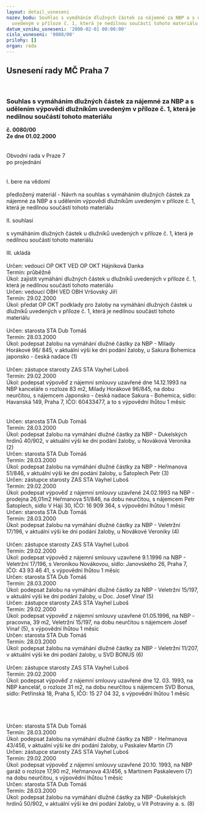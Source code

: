 ```yaml
---
layout: detail_usneseni
nazev_bodu: Souhlas s vymáháním dlužných částek za nájemné za NBP a s udělením výpovědí  dlužníkům
  uvedeným v příloze č. 1, která je nedílnou součástí tohoto materiálu
datum_vzniku_usneseni: '2000-02-01 00:00:00'
cislo_usneseni: '0080/00'
prilohy: []
organ: rada
---
```

<div id="ucUsn_pList" class="usn">
	<span><h2>Usnesení rady MČ Praha 7 </h2>
<br></span><div class="standBody">
<span><h3>Souhlas s vymáháním dlužných částek za nájemné za NBP a s udělením výpovědí  dlužníkům uvedeným v příloze č. 1, která je nedílnou součástí tohoto materiálu</h3></span><div class="center">
		<strong>č. 0080/00</strong><br>
	</div>
<div class="center">
		<strong>Ze dne 01.02.2000</strong><br><br>
	</div>
<br>Obvodní rada v Praze 7<br>po projednání<br><br><br>I.	bere na vědomí<br><br> předložený materiál - Návrh na souhlas s vymáháním dlužných částek za nájemné za NBP a s udělením výpovědí  dlužníkům uvedeným v příloze č. 1, která je nedílnou součástí tohoto materiálu<br><br>II.	souhlasí <br><br>s vymáháním dlužných částek u dlužníků uvedených v příloze č. 1, která je nedílnou součástí tohoto materiálu<br><br>III.	ukládá <br><br> Určen:	vedoucí OP OKT	VED OP OKT Hájniková Danka<br>Termín: průběžně<br>Úkol:	zajistit vymáhání dlužných částek u dlužníků uvedených v příloze č. 1, která je nedílnou součástí tohoto materiálu<br>  Určen:	vedoucí OBH	VED OBH Vršovský Jiří<br>Termín: 29.02.2000<br>Úkol:	předat OP OKT podklady pro žaloby na vymáhání dlužných částek u dlužníků uvedených v příloze č. 1, která je nedílnou součástí tohoto materiálu <br> <br> Určen:	starosta	STA Dub Tomáš<br>Termín: 28.03.2000<br>Úkol:	podepsat žalobu na vymáhání dlužné částky za NBP - Milady Horákové 96/ 845,  v aktuální výši ke dni podání žaloby, u Sakura Bohemica japonsko - česká nadace (1)<br> <br> Určen:	zástupce starosty	ZAS STA Vayhel Luboš<br>Termín: 29.02.2000<br>Úkol:	podepsat výpověď z nájemní smlouvy uzavřené dne 14.12.1993 na NBP kanceláře o rozloze 83 m2, Milady Horákové 96/845, na dobu neurčitou, s nájemcem Japonsko - česká nadace Sakura - Bohemica, sídlo: Havanská 149, Praha 7, IČO: 60433477, a to s výpovědní lhůtou 1 měsíc<br> <br><br> Určen:	starosta	STA Dub Tomáš<br>Termín: 28.03.2000<br>Úkol:	podepsat žalobu na vymáhání dlužné částky za NBP - Dukelských hrdinů 40/902, v aktuální výši ke dni podání žaloby, u Nováková Veronika (2)<br>  Určen:	starosta	STA Dub Tomáš<br>Termín: 28.03.2000<br>Úkol:	podepsat žalobu na vymáhání dlužné částky za NBP - Heřmanova 51/846, v aktuální výši ke dni podání žaloby, u Šatoplech Petr (3)<br>  Určen:	zástupce starosty	ZAS STA Vayhel Luboš<br>Termín: 29.02.2000<br>Úkol:	podepsat výpověď z nájemní smlouvy uzavřené 24.02.1993 na NBP - prodejna 26,01m2 Heřmanova 51/846, na dobu neurčitou, s nájemcem Petr Šatoplech, sídlo V Háji 30, IČO: 16 909 364, s výpovědní lhůtou 1 měsíc<br>   Určen:	starosta	STA Dub Tomáš<br>Termín: 28.03.2000<br>Úkol:	podepsat žalobu na vymáhání dlužné částky za NBP - Veletržní 17/196, v aktuální výši ke dni podání žaloby, u Novákové Veroniky (4)<br> <br> Určen:	zástupce starosty	ZAS STA Vayhel Luboš<br>Termín: 29.02.2000<br>Úkol:	podepsat výpověd z nájemní smlouvy uzavřené 9.1.1996 na NBP - Veletržní 17/196, s Veronikou Novákovou, sídlo: Janovského 26, Praha 7, IČO: 43 93 46 41, s výpovědní lhůtou 1 měsíc<br>  Určen:	starosta	STA Dub Tomáš<br>Termín: 28.03.2000<br>Úkol:	podepsat žalobu na vymáhání dlužné částky za NBP - Veletržní 15/197, v aktuální výši ke dni podání žaloby, u Doc. Josef Vinař (5)<br>  Určen:	zástupce starosty 	ZAS STA Vayhel Luboš<br>Termín: 29.02.2000<br>Úkol:	podepsat výpověď z nájemní smlouvy uzavřené 01.05.1996, na NBP - pracovna, 39 m2, Veletržní 15/197, na dobu neurčitou s nájemcem Josef Vinař (5), s výpovědní lhůtou 1 měsíc<br>  Určen:	starosta	STA Dub Tomáš<br>Termín: 28.03.2000<br>Úkol:	podepsat žalobu na vymáhání dlužné částky za NBP - Veletržní 11/207, v aktuální výši ke dni podání žaloby, u SVD BONUS (6)<br> <br> Určen:	zástupce starosty	ZAS STA Vayhel Luboš<br>Termín: 29.02.2000<br>Úkol:	podepsat výpověď z nájemní smlouvy uzavřené dne 12. 03. 1993, na NBP kancelář, o rozloze 31 m2, na dobu neurčitou s nájemcem SVD Bonus, sídlo: Petřínská 18, Praha 5, IČO: 15 27 04 32, s výpovědní lhůtou 1 měsíc<br> <br><br><br><br> Určen:	starosta	STA Dub Tomáš<br>Termín: 28.03.2000<br>Úkol:	podepsat žalobu na vymáhání dlužné částky za NBP - Heřmanova 43/456, v aktuální výši ke dni podání žaloby, u Paskalev Martin (7)<br>  Určen:	zástupce starosty	ZAS STA Vayhel Luboš<br>Termín: 29.02.2000<br>Úkol:	podepsat výpověď z nájemní smlouvy uzavřené 20.10. 1993, na NBP garáž o rozloze 17,90 m2, Heřmanova 43/456, s Martinem Paskalevem (7) na dobu neurčitou, s výpovědní lhůtou 1 měsíc <br>  Určen:	starosta	STA Dub Tomáš<br>Termín: 28.03.2000<br>Úkol:	podepsat žalobu na vymáhání dlužné částky za NBP -Dukelských hrdinů 50/902, v aktuální výši ke dni podání žaloby, u Vít Potraviny a. s. (8)<br>
</div>
</div>